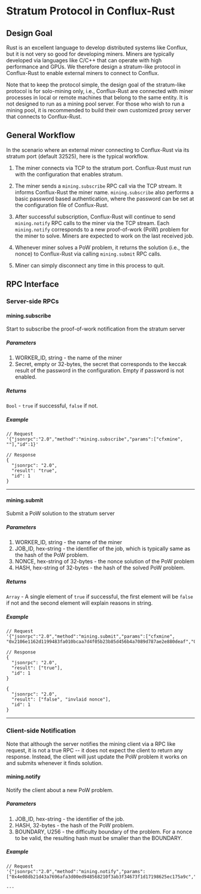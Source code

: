 # Stratum Protocol in Conflux-Rust

## Design Goal

Rust is an excellent language to develop distributed systems like Conflux, but
it is not very so good for developing miners. Miners are typically developed
via languages like C/C++ that can operate with high performance and GPUs. We
therefore design a stratum-like protocol in Conflux-Rust to enable external
miners to connect to Conflux.

Note that to keep the protocol simple, the design goal of the stratum-like
protocol is for solo-mining only, i.e., Conflux-Rust are connected with miner
processes in local or remote machines that belong to the same entity. It is not
designed to run as a mining pool server. For those who wish to run a mining
pool, it is recommended to build their own customized proxy server that
connects to Conflux-Rust.

## General Workflow

In the scenario where an external miner connecting to Conflux-Rust via its
stratum port (default 32525), here is the typical workflow.

1. The miner connects via TCP to the stratum port. Conflux-Rust must run with
the configuration that enables stratum.

2. The miner sends a `mining.subscribe` RPC call via the TCP stream. It informs
Conflux-Rust the miner name. `mining.subscribe` also performs a basic password
based authentication, where the password can be set at the configuration file
of Conflux-Rust.

3. After successful subscription, Conflux-Rust will continue to send
`mining.notify` RPC calls to the miner via the TCP stream. Each `mining.notify`
corresponds to a new proof-of-work (PoW) problem for the miner to solve. Miners
are expected to work on the last received job.

4. Whenever miner solves a PoW problem, it returns the solution (i.e., the
nonce) to Conflux-Rust via calling `mining.submit` RPC calls. 

5. Miner can simply disconnect any time in this process to quit.

## RPC Interface

### Server-side RPCs

#### mining.subscribe
Start to subscribe the proof-of-work notification from the stratum server

##### Parameters
 1. WORKER_ID, string - the name of the miner
 2. Secret, empty or 32-bytes, the secret that corresponds to the keccak result
 of the password in the configuration. Empty if password is not enabled.

##### Returns
`Bool` - `true` if successful, `false` if not.

##### Example
```
// Request
'{"jsonrpc":"2.0","method":"mining.subscribe","params":["cfxmine", ""],"id":1}'

// Response
{
  "jsonrpc": "2.0",
  "result": "true",
  "id": 1
}
```
---

#### mining.submit
Submit a PoW solution to the stratum server

##### Parameters
 1. WORKER_ID, string - the name of the miner
 2. JOB_ID, hex-string - the identifier of the job, which is typically same as
 the hash of the PoW problem.
 3. NONCE, hex-string of 32-bytes - the nonce solution of the PoW problem
 4. HASH, hex-string of 32-bytes - the hash of the solved PoW problem.

##### Returns
`Array` - A single element of `true` if successful, the first element will be
`false` if not and the second element will explain reasons in string.

##### Example
```
// Request
'{"jsonrpc":"2.0","method":"mining.submit","params":["cfxmine", "0x2106e1162d1199483fa010bcaa7d4f05b23b85d456b4a7089d787ae2e880deaf","0x21b49d385865819a171ed8cd9d9f80acc468e501f3486d3600000000000c786c","0x2106e1162d1199483fa010bcaa7d4f05b23b85d456b4a7089d787ae2e880deaf"],"id":1}'

// Response
{
  "jsonrpc": "2.0",
  "result": ["true"],
  "id": 1
}

{
  "jsonrpc": "2.0",
  "result": ["false", "invlaid nonce"],
  "id": 1
}
```
---

### Client-side Notification

Note that although the server notifies the mining client via a RPC like
request, it is not a true RPC -- it does not expect the client to return any
response. Instead, the client will just update the PoW problem it works on and
submits whenever it finds solution.

#### mining.notify
Notify the client about a new PoW problem.

##### Parameters
 1. JOB_ID, hex-string - the identifier of the job.
 2. HASH, 32-bytes - the hash of the PoW problem.
 3. BOUNDARY, U256 - the difficulty boundary of the problem. For a nonce to be valid, the resulting
 hash must be smaller than the BOUNDARY.

##### Example

```
// Request
'{"jsonrpc":"2.0","method":"mining.notify","params":["0x4e08db21d43a7696afa3d00ed948568210f3ab3f34673f1d17198625ec175a9c","0x4e08db21d43a7696afa3d00ed948568210f3ab3f34673f1d17198625ec175a9c","0x1a4e3422948568210f3ab3f34673f1d17198625ec175a9c"],"id":3}'

---
